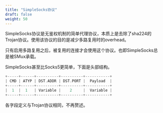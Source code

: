 ```yaml
---
title: "SimpleSocks协议"
draft: false
weight: 50
---
```


SimpleSocks协议是无鉴权机制的简单代理协议，本质上是去除了sha224的Trojan协议。使用该协议的目的是减少多路复用时的overhead。

只有启用多路复用之后，被复用的连接才会使用这个协议。也即SimpleSocks总是被SMux承载。

SimpleSocks甚至比Socks5更简单，下面是头部结构。

```go
+-----+------+----------+----------+-----------+
| CMD | ATYP | DST.ADDR | DST.PORT |  Payload  |
+-----+------+----------+----------+-----------+
|  1  |  1   | Variable |    2     |  Variable |
+-----+------+----------+----------+-----------+
```

各字段定义与Trojan协议相同，不再赘述。
